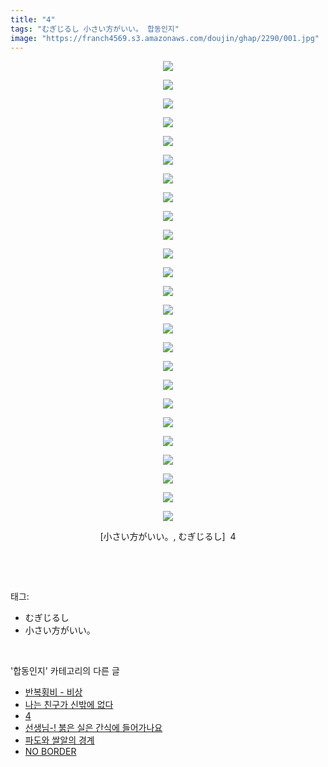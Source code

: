 ```yaml
---
title: "4"
tags: "むぎじるし 小さい方がいい。 합동인지"
image: "https://franch4569.s3.amazonaws.com/doujin/ghap/2290/001.jpg"
---
```

<div class="article">
<p style="text-align: center; clear: none; float: none;"><img src="{{ site.imgserver2 }}/ghap/2290/001.jpg"/></p>
<p style="text-align: center; clear: none; float: none;"><img src="{{ site.imgserver2 }}/ghap/2290/002.jpg"/></p>
<p style="text-align: center; clear: none; float: none;"><img src="{{ site.imgserver2 }}/ghap/2290/003.jpg"/></p>
<p style="text-align: center; clear: none; float: none;"><img src="{{ site.imgserver2 }}/ghap/2290/004.jpg"/></p>
<p style="text-align: center; clear: none; float: none;"><img src="{{ site.imgserver2 }}/ghap/2290/005.jpg"/></p>
<p style="text-align: center; clear: none; float: none;"><img src="{{ site.imgserver2 }}/ghap/2290/006.jpg"/></p>
<p style="text-align: center; clear: none; float: none;"><img src="{{ site.imgserver2 }}/ghap/2290/007.jpg"/></p>
<p style="text-align: center; clear: none; float: none;"><img src="{{ site.imgserver2 }}/ghap/2290/008.jpg"/></p>
<p style="text-align: center; clear: none; float: none;"><img src="{{ site.imgserver2 }}/ghap/2290/009.jpg"/></p>
<p style="text-align: center; clear: none; float: none;"><img src="{{ site.imgserver2 }}/ghap/2290/010.jpg"/></p>
<p style="text-align: center; clear: none; float: none;"><img src="{{ site.imgserver2 }}/ghap/2290/011.jpg"/></p>
<p style="text-align: center; clear: none; float: none;"><img src="{{ site.imgserver2 }}/ghap/2290/012.jpg"/></p>
<p style="text-align: center; clear: none; float: none;"><img src="{{ site.imgserver2 }}/ghap/2290/013.jpg"/></p>
<p style="text-align: center; clear: none; float: none;"><img src="{{ site.imgserver2 }}/ghap/2290/014.jpg"/></p>
<p style="text-align: center; clear: none; float: none;"><img src="{{ site.imgserver2 }}/ghap/2290/015.jpg"/></p>
<p style="text-align: center; clear: none; float: none;"><img src="{{ site.imgserver2 }}/ghap/2290/016.jpg"/></p>
<p style="text-align: center; clear: none; float: none;"><img src="{{ site.imgserver2 }}/ghap/2290/017.jpg"/></p>
<p style="text-align: center; clear: none; float: none;"><img src="{{ site.imgserver2 }}/ghap/2290/018.jpg"/></p>
<p style="text-align: center; clear: none; float: none;"><img src="{{ site.imgserver2 }}/ghap/2290/019.jpg"/></p>
<p style="text-align: center; clear: none; float: none;"><img src="{{ site.imgserver2 }}/ghap/2290/020.jpg"/></p>
<p style="text-align: center; clear: none; float: none;"><img src="{{ site.imgserver2 }}/ghap/2290/021.jpg"/></p>
<p style="text-align: center; clear: none; float: none;"><img src="{{ site.imgserver2 }}/ghap/2290/022.jpg"/></p>
<p style="text-align: center; clear: none; float: none;"><img src="{{ site.imgserver2 }}/ghap/2290/023.jpg"/></p>
<p style="text-align: center; clear: none; float: none;"><img src="{{ site.imgserver2 }}/ghap/2290/024.jpg"/></p>
<p style="text-align: center; clear: none; float: none;"><img src="{{ site.imgserver2 }}/ghap/2290/025.jpg"/></p>
<p style="text-align: center; clear: none; float: none;">[小さい方がいい。, むぎじるし]  4</p>
<p><br/></p>
</div><br/>
<div class="tagTrail">
<p>태그: </p>
<ul>
<li>むぎじるし</li>
<li>小さい方がいい。</li>
</ul>
</div><br/>
<div class="another">
<p>'합동인지' 카테고리의 다른 글</p>
<ul>
<li><a href="/ghap_2314">반복횡비 - 비상</a></li>
<li><a href="/ghap_2302">나는 친구가 신밖에 없다</a></li>
<li><a href="/ghap_2290">4</a></li>
<li><a href="/ghap_2272">선생님-! 붉은 실은 간식에 들어가나요</a></li>
<li><a href="/ghap_2250">파도와 쌀알의 경계</a></li>
<li><a href="/ghap_2245">NO BORDER</a></li>
</ul>
</div><br/>
<div class="cb_module cb_fluid">
<div class="cb_wrt cb_profile">
</div><!-- commentList close -->
</div><br/>
